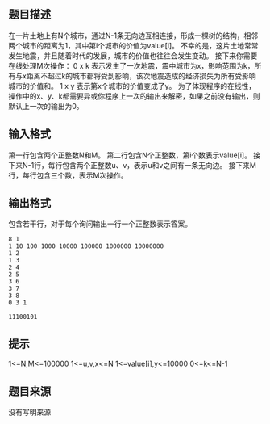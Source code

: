 


## 题目描述
在一片土地上有N个城市，通过N-1条无向边互相连接，形成一棵树的结构，相邻两个城市的距离为1，其中第i个城市的价值为value[i]。
不幸的是，这片土地常常发生地震，并且随着时代的发展，城市的价值也往往会发生变动。
接下来你需要在线处理M次操作：
0 x k 表示发生了一次地震，震中城市为x，影响范围为k，所有与x距离不超过k的城市都将受到影响，该次地震造成的经济损失为所有受影响城市的价值和。
1 x y 表示第x个城市的价值变成了y。
为了体现程序的在线性，操作中的x、y、k都需要异或你程序上一次的输出来解密，如果之前没有输出，则默认上一次的输出为0。
## 输入格式
第一行包含两个正整数N和M。
第二行包含N个正整数，第i个数表示value[i]。
接下来N-1行，每行包含两个正整数u、v，表示u和v之间有一条无向边。
接下来M行，每行包含三个数，表示M次操作。
## 输出格式
包含若干行，对于每个询问输出一行一个正整数表示答案。

```input1
8 1
1 10 100 1000 10000 100000 1000000 10000000
1 2
1 3
2 4
2 5
3 6
3 7
3 8
0 3 1

```

```output1
11100101
```

## 提示
1<=N,M<=100000
1<=u,v,x<=N
1<=value[i],y<=10000
0<=k<=N-1
## 题目来源
没有写明来源


